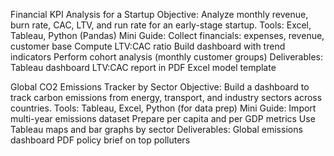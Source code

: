  Financial KPI Analysis for a Startup
Objective: Analyze monthly revenue, burn rate, CAC, LTV, and run rate for an early-stage startup.
Tools: Excel, Tableau, Python (Pandas)
Mini Guide:
Collect financials: expenses, revenue, customer base
Compute LTV:CAC ratio
Build dashboard with trend indicators
Perform cohort analysis (monthly customer groups)
Deliverables:
Tableau dashboard
LTV:CAC report in PDF
Excel model template


Global CO2 Emissions Tracker by Sector
Objective: Build a dashboard to track carbon emissions from energy, transport, and industry sectors
across countries.
Tools: Tableau, Excel, Python (for data prep)
Mini Guide:
Import multi-year emissions dataset
Prepare per capita and per GDP metrics
Use Tableau maps and bar graphs by sector
Deliverables:
Global emissions dashboard
PDF policy brief on top polluters
